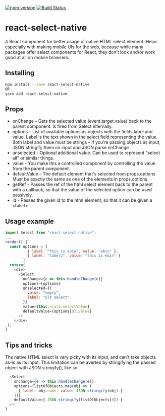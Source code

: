 [![npm version](https://badge.fury.io/js/react-select-native.svg)](https://badge.fury.io/js/react-select-native)
[![Build Status](https://travis-ci.org/JaniAnttonen/react-select-native.svg?branch=master)](https://travis-ci.org/JaniAnttonen/react-select-native)

# react-select-native

A React component for better usage of native HTML select element. Helps especially with making mobile UIs for the web, because while many packages offer select components for React, they don't look and/or work good at all on mobile browsers.

## Installing

```bash
npm install --save react-select-native
OR
yarn add react-select-native
```

## Props

- onChange – Gets the selected value (event.target.value) back to the parent component. Is fired from Select internally.
- options – List of available options as objects with the fields label and value. Label is the text shown in the select field representing the value. Both label and value must be strings – if you're passing objects as input, JSON.stringify them on input and JSON.parse onChange
- unselected - Optional additional value. Can be used to represent "select all" or similar things.
- value - You make this a controlled component by controlling the value from the parent component.
- defaultValue – The default element that's selected from props.options. Must be exactly the same as one of the elements in props.options.
- getRef - Passes the ref of the html select element back to the parent with a callback, so that the value of the selected option can be used passively.
- id - Passes the given id to the html element, so that it can be given a `<label>`

## Usage example

```javascript
import Select from "react-select-native";
...
render() {
  const options = [
          { label: "this is ebin", value: "ebin" },
          { label: "label2", value: "this is ebin" }
        ]
  return(
    <div>
      <Select
        onChange={e => this.handleChange(e)}
        options={options}
        unselected={{
          value: "empty",
          label: "pls select"
        }}
        value={this.state.selectValue}
        defaultValue={options[0].value}
      />
    </div>
 );
}
```

## Tips and tricks

The native HTML select is very picky with its input, and can't take objects as-is as its input. This limitation can be averted by stringifying the passed object with JSON.stringify(), like so:

```javascript
  <Select
    onChange={e => this.handleChange(e)}
    options={listOfObjects.map(obj => (
      { label: obj.name, value: JSON.stringify(obj) }
    ))}
    defaultValue={ JSON.stringify(listOfObjects[0]) }
  />
}
```
